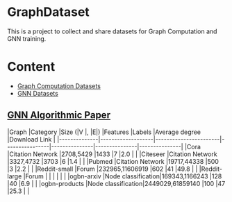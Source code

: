 # GraphDataset
This is a project to collect and share datasets for Graph Computation and GNN training.
# Content
- <a href = "#Graph C">Graph Computation Datasets</a>
- <a href = "#GNN Algorithmic Paper">GNN Datasets</a>

## [GNN Algorithmic Paper](#content)

|Graph         |Category           |Size (|V |, |E|)       |Features        |Labels         |Average degree |Download Link  |
|--------------|-------------------|-----------------------|----------------|---------------|---------------|---------------|
|Cora          |Citation Network   |2708,5429              |1433            |7              |2.0            |               | 
|Citeseer      |Citation Network   |3327,4732              |3703            |6              |1.4            |               | 
|Pubmed        |Citation Network   |19717,44338            |500             |3              |2.2            |               | 
|Reddit-small  |Forum              |232965,11606919        |602             |41             |49.8            |               | 
|Reddit-large  |Forum              |             |          |             |            |               | 
|ogbn-arxiv    |Node classification|169343,1166243         |128             |40             |6.9            |               |
|ogbn-products |Node classification|2449029,61859140       |100             |47             |25.3            |               |
